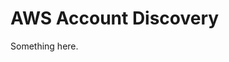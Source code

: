 [title]: # (AWS Account Discovery)
[tags]: # (XXX)
[priority]: # (3788)
# AWS Account Discovery
Something here.
